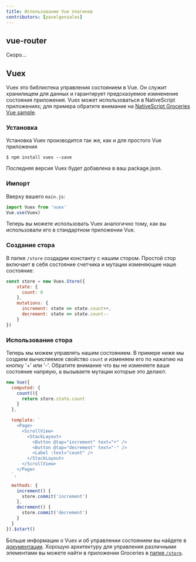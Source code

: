 ```yaml
---
title: Использование Vue плагинов
contributors: [pavelgonzales]
---
```


## vue-router

Скоро...

## Vuex

Vuex это библиотека управления состоянием в Vue. Он служит хранилищем для данных и гарантирует предсказуемое измненение состояния приложения. Vuex может использоваться в NativeScript приложениях; для примера обратите внимание на [NativeScript Groceries Vue sample](https://github.com/tralves/groceries-ns-vue). 

### Установка

Установка Vuex производится так же, как и для простого Vue приложения

```shell
$ npm install vuex --save
```

Последняя версия Vuex будет добавлена в ваш package.json.

### Импорт

Вверху вашего `main.js`:

```js
import Vuex from 'vuex'
Vue.use(Vuex)
```

Теперь вы можете использовать Vuex аналогично тому, как вы использовали его в стандартном приложении Vue.

### Создание стора

В папке `/store` создадим константу с нашим стором. Простой стор включает в себя состояние счетчика и мутации изменяющие наше состояние:

```js
const store = new Vuex.Store({
    state: {
      count: 0
    },
    mutations: {
      increment: state => state.count++,
      decrement: state => state.count--
    }
})
```

### Использование стора

Теперь мы можем управлять нашим состоянием. В примере ниже мы создаем вычисляемое свойство `count` и изменяем его по нажатию на кнопку '+' или '-'. Обратите внимание что вы не изменяете ваше состояние напряую, а вызываете мутации которые это делают.

```js
new Vue({
  computed: {
    count(){
      return store.state.count
    }
  },

  template: `
    <Page>
      <ScrollView>
        <StackLayout>
          <Button @tap="increment" text="+" />
          <Button @tap="decrement" text="-" />
          <Label :text="count" />
        </StackLayout>
      </ScrollView>
    </Page>
  `,

  methods: {
    increment() {
      store.commit('increment')
    },
    decrement() {
      store.commit('decrement')
    }
  }
}).$start()
```

Больше информации о Vuex и об управлении состоянием вы найдете в [документации](https://vuex.vuejs.org/ru/). Хорошую архитектуру для управления различными элементами вы можете найти в приложении Groceries в [папке `/store`](https://github.com/tralves/groceries-ns-vue/tree/master/app/store).